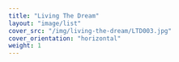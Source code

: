 ```yaml
---
title: "Living The Dream"
layout: "image/list"
cover_src: "/img/living-the-dream/LTD003.jpg"
cover_orientation: "horizontal"
weight: 1
---
```

